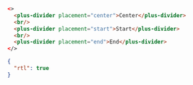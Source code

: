 ```html [template]
<>
  <plus-divider placement="center">Center</plus-divider>
  <br/>
  <plus-divider placement="start">Start</plus-divider>
  <br/>
  <plus-divider placement="end">End</plus-divider>
</>
```

```json [settings]
{
  "rtl": true
}
```
